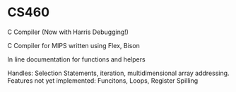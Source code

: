 # CS460
C Compiler (Now with Harris Debugging!)

C Compiler for MIPS written using Flex, Bison

In line documentation for functions and helpers

Handles: Selection Statements, iteration, multidimensional array addressing. 
Features not yet implemented: Funcitons, Loops, Register Spilling
